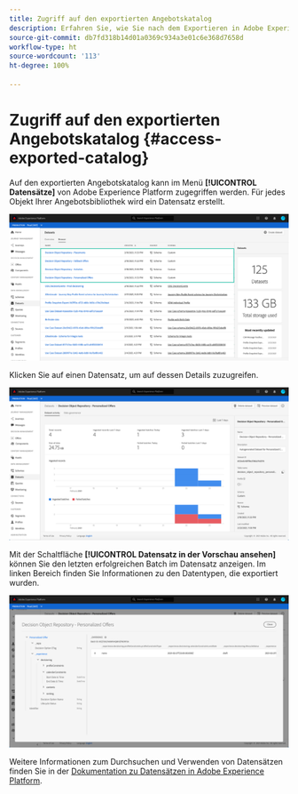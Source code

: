 ```yaml
---
title: Zugriff auf den exportierten Angebotskatalog
description: Erfahren Sie, wie Sie nach dem Exportieren in Adobe Experience Platform auf den Angebotskatalog zugreifen können.
source-git-commit: db7fd318b14d01a0369c934a3e01c6e368d7658d
workflow-type: ht
source-wordcount: '113'
ht-degree: 100%

---
```


# Zugriff auf den exportierten Angebotskatalog {#access-exported-catalog}

Auf den exportierten Angebotskatalog kann im Menü **[!UICONTROL Datensätze]** von Adobe Experience Platform zugegriffen werden. Für jedes Objekt Ihrer Angebotsbibliothek wird ein Datensatz erstellt.

![](../../assets/datasets-list.png)

Klicken Sie auf einen Datensatz, um auf dessen Details zuzugreifen.

![](../../assets/dataset-activity.png)

Mit der Schaltfläche **[!UICONTROL Datensatz in der Vorschau ansehen]** können Sie den letzten erfolgreichen Batch im Datensatz anzeigen. Im linken Bereich finden Sie Informationen zu den Datentypen, die exportiert wurden.

![](../../assets/dataset-preview.png)

Weitere Informationen zum Durchsuchen und Verwenden von Datensätzen finden Sie in der [Dokumentation zu Datensätzen in Adobe Experience Platform](https://experienceleague.adobe.com/docs/experience-platform/catalog/datasets/user-guide.html?lang=de#getting-started).
